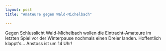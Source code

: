 ```yaml
---
layout: post
title: "Amateure gegen Wald-Michelbach"

---
```


Gegen Schlusslicht Wald-Michelbach wollen die Eintracht-Amateure im letzten Spiel vor der Winterpause nochmals einen Dreier landen. Hoffentlich klappt's... Anstoss ist um 14 Uhr!


